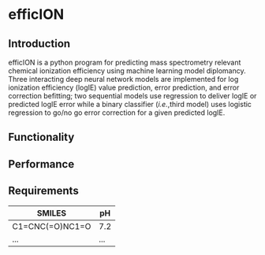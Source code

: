 # efficION

## Introduction 

efficION is a python program for predicting mass spectrometry relevant chemical ionization efficiency using machine learning model diplomancy. Three interacting deep neural network models are implemented for log ionization efficiency (logIE) value prediction, error prediction, and error correction befitting; two sequential models use regression to deliver logIE or predicted logIE error while a binary classifier (*i.e.*,third model) uses logistic regression to go/no go error correction for a given predicted logIE.

## Functionality


## Performance


## Requirements


| SMILES | pH|
| ------------- | ------------- |
| C1=CNC(=O)NC1=O| 7.2|
| ... | ...|

